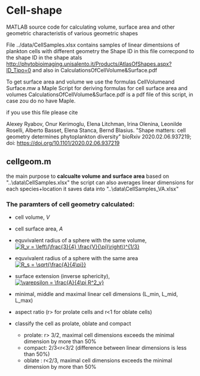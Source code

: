 # Cell-shape

MATLAB source code for calculating volume, surface area and other geometric characteristis of various geometric shapes

File ../data/CellSamples.xlsx contains samples of linear dimentsions of plankton cells with different geometry 
the Shape ID in this file correcpond to the shape ID in the shape atals http://phytobioimaging.unisalento.it/Products/AtlasOfShapes.aspx?ID_Tipo=0
and also in CalculationsOfCellVolume&Surface.pdf

To get surface area and volume we use the formulas 
CellVolumeand Surface.mw  a Maple Script for deriving formulas for cell surface area and volumes
CalculationsOfCellVolume&Surface.pdf is a pdf file of this script, in case zou do no have Maple. 

if you use this file please cite 

Alexey Ryabov, Onur Kerimoglu, Elena Litchman, Irina Olenina, Leonilde Roselli, Alberto Basset, Elena Stanca, Bernd Blasius. 
"Shape matters: cell geometry determines phytoplankton diversity"
bioRxiv 2020.02.06.937219; doi: https://doi.org/10.1101/2020.02.06.937219

## cellgeom.m  
  the main purpose to **calcualte volume and surface area** based on "..\data\CellSamples.xlsx"
  the script can  also averages linear dimensions for each species+location
  it saves data into  "..\data\CellSamples_VA.xlsx"

### The paramters of cell geometry calculated:
* cell volume, *V*
* cell surface area, *A*
* equvivalent radius of a sphere with the same volume, 
   <a href="https://www.codecogs.com/eqnedit.php?latex=R_v&space;=&space;\left\(\frac{3}{4}&space;\frac{V}{\pi}\right\)^{1/3}" target="_blank"><img src="https://latex.codecogs.com/gif.latex?R_v&space;=&space;\left\(\frac{3}{4}&space;\frac{V}{\pi}\right\)^{1/3}" title="R_v = \left\(\frac{3}{4} \frac{V}{\pi}\right\)^{1/3}" /></a>
* equvivalent radius of a sphere with the same area 
<a href="https://www.codecogs.com/eqnedit.php?latex=R_s&space;=&space;\sqrt{\frac{A}{4\pi}}" target="_blank"><img src="https://latex.codecogs.com/gif.latex?R_s&space;=&space;\sqrt{\frac{A}{4\pi}}" title="R_s = \sqrt{\frac{A}{4\pi}}" /></a>

* surface extension (inverse sphericity),
<a href="https://www.codecogs.com/eqnedit.php?latex=\varepsilon&space;=&space;\frac{A}{4\pi&space;R^2_v}" target="_blank"><img src="https://latex.codecogs.com/gif.latex?\varepsilon&space;=&space;\frac{A}{4\pi&space;R^2_v}" title="\varepsilon = \frac{A}{4\pi R^2_v}" /></a>

* minimal, middle and maximal linear cell dimensions  (L_min, L_mid, L_max)
* aspect ratio (r> for prolate cells and r<1 for oblate cells)
* classify the cell as prolate, oblate and compact
  * prolate: r> 3/2, maximal cell dimensions exceeds the minimal dimension by more than 50% 
  * compact: 2/3<r<3/2  (difference between linear dimensions is less than 50%)
  * oblate : r<2/3, maximal cell dimensions exceeds the minimal dimension by more than 50%

